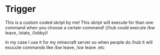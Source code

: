 # Trigger
This is a custom coded skript by me! This skript will execute for than one command when you choose a certain command! (/hub could execute /bw leave, /stats, /lobby)! 

In my case I use it for my minecraft server so when people do /hub it will exucute commands like /bw leave, /sw leave .etc
